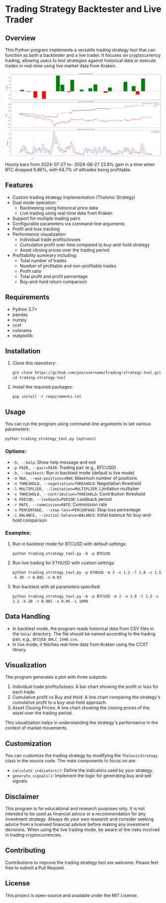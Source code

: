 # Trading Strategy Backtester and Live Trader

## Overview

This Python program implements a versatile trading strategy tool that can function as both a backtester and a live trader. It focuses on cryptocurrency trading, allowing users to test strategies against historical data or execute trades in real-time using live market data from Kraken.

![Example Output](./BEST-n0.5l0.3c1.4k15s0.05.png)
Hourly bars from 2024-07-27 to- 2024-08-27
23.8% gain in a time when BTC dropped 6.86%, with 64.7% of alltrades being profitable.


## Features

- Custom trading strategy implementation (Tholonic Strategy)
- Dual mode operation:
  - Backtesting using historical price data
  - Live trading using real-time data from Kraken
- Support for multiple trading pairs
- Configurable parameters via command-line arguments
- Profit and loss tracking
- Performance visualization
  - Individual trade profits/losses
  - Cumulative profit over time compared to buy-and-hold strategy
  - Asset closing prices over the trading period
- Profitability summary including:
  - Total number of trades
  - Number of profitable and non-profitable trades
  - Profit ratio
  - Total profit and profit percentage
  - Buy-and-hold return comparison

## Requirements

- Python 3.7+
- pandas
- numpy
- ccxt
- colorama
- matplotlib

## Installation

1. Clone this repository:
   ```
   git clone https://github.com/yourusername/trading-strategy-tool.git
   cd trading-strategy-tool
   ```

2. Install the required packages:
   ```
   pip install -r requirements.txt
   ```

## Usage

You can run the program using command-line arguments to set various parameters:

```
python trading_strategy_tool.py [options]
```

### Options:

- `-h, --help`: Show help message and exit
- `-p PAIR, --pair=PAIR`: Trading pair (e.g., BTCUSD)
- `-b, --backtest`: Run in backtest mode (default is live mode)
- `-m MAX, --max-positions=MAX`: Maximum number of positions
- `-n THRESHOLD, --negotiation=THRESHOLD`: Negotiation threshold
- `-l MULTIPLIER, --limitation=MULTIPLIER`: Limitation multiplier
- `-c THRESHOLD, --contribution=THRESHOLD`: Contribution threshold
- `-k PERIOD, --lookback=PERIOD`: Lookback period
- `-r RATE, --commission=RATE`: Commission rate
- `-s PERCENTAGE, --stop-loss=PERCENTAGE`: Stop loss percentage
- `-i BALANCE, --initial-balance=BALANCE`: Initial balance for buy-and-hold comparison

### Examples:

1. Run in backtest mode for BTCUSD with default settings:
   ```
   python trading_strategy_tool.py -b -p BTCUSD
   ```

2. Run live trading for ETHUSD with custom settings:
   ```
   python trading_strategy_tool.py -p ETHUSD -m 3 -n 1.2 -l 1.8 -c 1.5 -k 30 -r 0.002 -s 0.03
   ```

3. Run backtest with all parameters specified:
   ```
   python trading_strategy_tool.py -b -p BTCUSD -m 2 -n 1.0 -l 1.5 -c 1.2 -k 20 -r 0.001 -s 0.05 -i 1000
   ```

## Data Handling

- In backtest mode, the program reads historical data from CSV files in the `data/` directory. The file should be named according to the trading pair, e.g., `BTCUSD_OHLC_1440.csv`.
- In live mode, it fetches real-time data from Kraken using the CCXT library.

## Visualization

The program generates a plot with three subplots:

1. Individual trade profits/losses: A bar chart showing the profit or loss for each trade.
2. Cumulative profit vs Buy and Hold: A line chart comparing the strategy's cumulative profit to a buy-and-hold approach.
3. Asset Closing Prices: A line chart showing the closing prices of the asset over the trading period.

This visualization helps in understanding the strategy's performance in the context of market movements.

## Customization

You can customize the trading strategy by modifying the `TholonicStrategy` class in the source code. The main components to focus on are:

- `calculate_indicators()`: Define the indicators used by your strategy.
- `generate_signals()`: Implement the logic for generating buy and sell signals.

## Disclaimer

This program is for educational and research purposes only. It is not intended to be used as financial advice or a recommendation for any investment strategy. Always do your own research and consider seeking advice from a licensed financial advisor before making any investment decisions. When using the live trading mode, be aware of the risks involved in trading cryptocurrencies.

## Contributing

Contributions to improve the trading strategy tool are welcome. Please feel free to submit a Pull Request.

## License

This project is open-source and available under the MIT License.